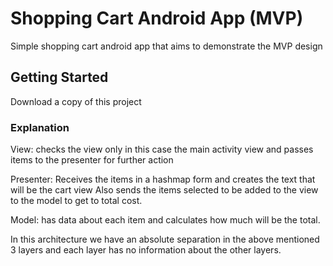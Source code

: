 # Shopping Cart Android App (MVP)

Simple shopping cart android app that aims to demonstrate the MVP design

## Getting Started

Download a copy of this project

### Explanation

View:
checks the view only in this case the main activity view and passes items to the presenter for further action

Presenter:
Receives the items in a hashmap form and creates the text that will be the cart view
Also sends the items selected to be added to the view to the model to get to total cost.

Model:
has data about each item and calculates how much will be the total.

In this architecture we have an absolute separation in the above mentioned 3 layers and
each layer has no information about the other layers.
